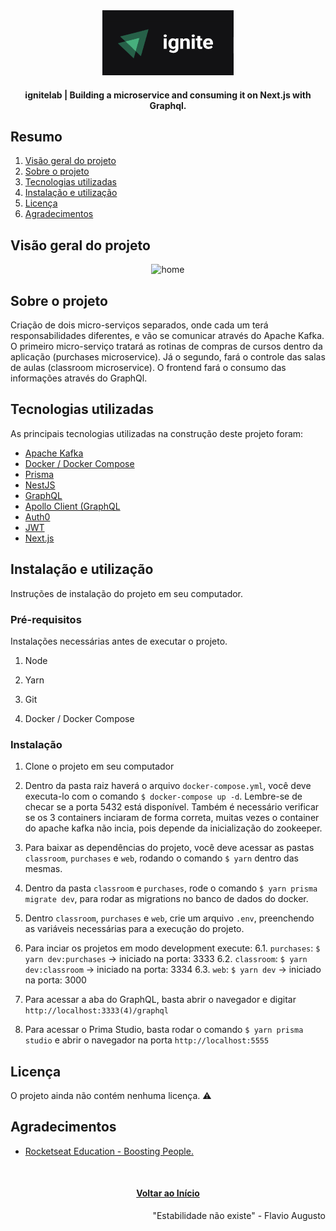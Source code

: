 <div id="top" align="center">
  <div>
    <img src="github/images/ignite-logo.png" alt="Logo">
  </div>
  <h4 align="center">ignitelab | Building a microservice and consuming it on Next.js with Graphql.</h4>
</div>

## Resumo

  <ol>
    <li><a href="#visão-geral-do-projeto">Visão geral do projeto</a></li>
    <li><a href="#sobre-o-projeto">Sobre o projeto</a></li>
    <li><a href="#tecnologias-utilizadas">Tecnologias utilizadas</a></li>
    <li><a href="#instalação-e-utilização">Instalação e utilização</a></li>
    <li><a href="#licença">Licença</a></li>
    <li><a href="#agradecimentos">Agradecimentos</a></li>
  </ol>

## Visão geral do projeto

<div align="center">
  <img src="github/images/home.png" alt="home">  
</div>

## Sobre o projeto

Criação de dois micro-serviços separados, onde cada um terá responsabilidades diferentes,
e vão se comunicar através do Apache Kafka. O primeiro micro-serviço tratará as rotinas de
compras de cursos dentro da aplicação (purchases microservice). Já o segundo, fará o controle
das salas de aulas (classroom microservice). O frontend fará o consumo das informações através
do GraphQl.

## Tecnologias utilizadas

As principais tecnologias utilizadas na construção deste projeto foram: 

* [Apache Kafka](https://kafka.apache.org/)
* [Docker / Docker Compose](https://docs.docker.com/compose/install/)
* [Prisma](https://www.prisma.io/)
* [NestJS](https://docs.nestjs.com/)
* [GraphQL](https://graphql.org/)
* [Apollo Client (GraphQL](https://www.apollographql.com/docs/react/)
* [Auth0](https://auth0.com/)
* [JWT](https://jwt.io/)
* [Next.js](https://nextjs.org/)

## Instalação e utilização

Instruções de instalação do projeto em seu computador.

### Pré-requisitos 

Instalações necessárias antes de executar o projeto.

1. Node
   
2. Yarn
   
3. Git
   
4. Docker / Docker Compose
  
### Instalação

1. Clone o projeto em seu computador

2. Dentro da pasta raiz haverá o arquivo `docker-compose.yml`, você deve executa-lo
com o comando `$ docker-compose up -d`. Lembre-se de checar se a porta 5432 está disponível.
Também é necessário verificar se os 3 containers inciaram de forma correta, muitas vezes o
container do apache kafka não incia, pois depende da inicialização do zookeeper.

3. Para baixar as dependências do projeto, você deve acessar as pastas    
`classroom`, `purchases` e `web`, rodando o comando `$ yarn` dentro das mesmas.

4. Dentro da pasta `classroom` e `purchases`, rode o comando `$ yarn prisma migrate dev`,
para rodar as migrations no banco de dados do docker.

5. Dentro `classroom`, `purchases` e `web`, crie um arquivo `.env`, preenchendo as variáveis 
necessárias para a execução do projeto.

6. Para inciar os projetos em modo development execute:
  6.1. `purchases`: `$ yarn dev:purchases` -> iniciado na porta: 3333
  6.2. `classroom`: `$ yarn dev:classroom` -> iniciado na porta: 3334
  6.3. `web`: `$ yarn dev` -> iniciado na porta: 3000

7. Para acessar a aba do GraphQL, basta abrir o navegador e digitar `http://localhost:3333(4)/graphql`

8. Para acessar o Prima Studio, basta rodar o comando `$ yarn prisma studio` e abrir
o navegador na porta `http://localhost:5555`

## Licença

 O projeto ainda não contém nenhuma licença. ⚠️

## Agradecimentos

* [Rocketseat Education - Boosting People.](https://www.rocketseat.com.br/)

<br/>
<h4 align="center"><a href="#top">Voltar ao Início</a></h4>

<p align="right">"Estabilidade não existe" - Flavio Augusto</p>